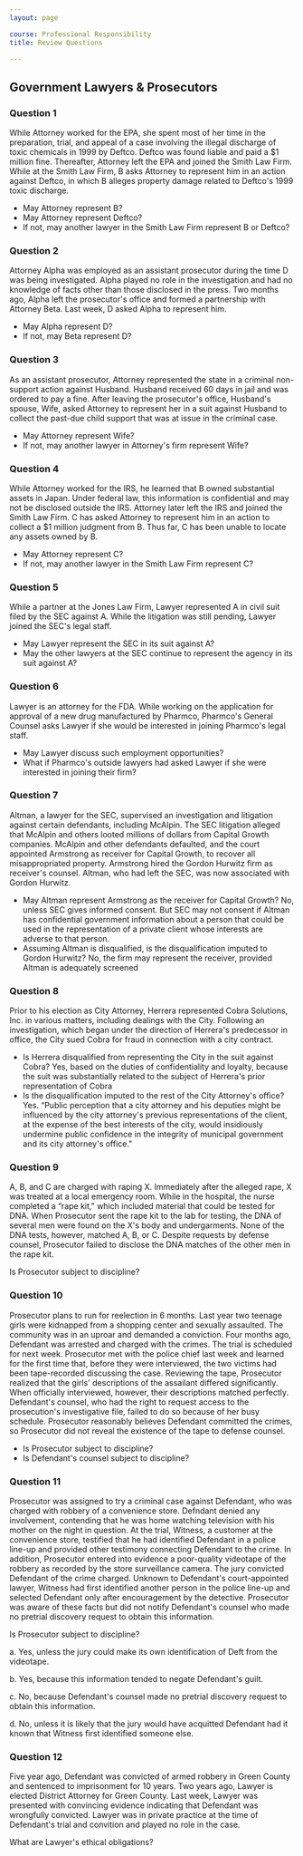 ```yaml
---
layout: page

course: Professional Responsibility
title: Review Questions

---
```


## Government Lawyers & Prosecutors

### Question 1

While Attorney worked for the EPA, she spent most of her time in the preparation, trial, and appeal of a case involving the illegal discharge of toxic chemicals in 1999 by Deftco. Deftco was found liable and paid a $1 million fine. Thereafter, Attorney left the EPA and joined the Smith Law Firm. While at the Smith Law Firm, B asks Attorney to represent him in an action against Deftco, in which B alleges property damage related to Deftco's 1999 toxic discharge. 

- May Attorney represent B?
- May Attorney represent Deftco?
- If not, may another lawyer in the Smith Law Firm represent B or Deftco? 

### Question 2

Attorney Alpha was employed as an assistant prosecutor during the time D was being investigated. Alpha played no role in the investigation and had no knowledge of facts other than those disclosed in the press. Two months ago, Alpha left the prosecutor's office and formed a partnership with Attorney Beta. Last week, D asked Alpha to represent him.

- May Alpha represent D?
- If not, may Beta represent D?

### Question 3

As an assistant prosecutor, Attorney represented the state in a criminal non-support action against Husband. Husband received 60 days in jail and was ordered to pay a fine. After leaving the prosecutor's office, Husband's spouse, Wife, asked Attorney to represent her in a suit against Husband to collect the past-due child support that was at issue in the criminal case.

- May Attorney represent Wife?
- If not, may another lawyer in Attorney's firm represent Wife?

### Question 4

While Attorney worked for the IRS, he learned that B owned substantial assets in Japan. Under federal law, this information is confidential and may not be disclosed outside the IRS. Attorney later left the IRS and joined the Smith Law Firm. C has asked Attorney to represent him in an action to collect a $1 million judgment from B. Thus far, C has been unable to locate any assets owned by B. 

- May Attorney represent C?
- If not, may another lawyer in the Smith Law Firm represent C?

### Question 5

While a partner at the Jones Law Firm, Lawyer represented A in civil suit filed by the SEC against A. While the litigation was still pending, Lawyer joined the SEC's legal staff. 

- May Lawyer represent the SEC in its suit against A?
- May the other lawyers at the SEC continue to represent the agency in its suit against A?

### Question 6

Lawyer is an attorney for the FDA. While working on the application for approval of a new drug manufactured by Pharmco, Pharmco's General Counsel asks Lawyer if she would be interested in joining Pharmco's legal staff. 

- May Lawyer discuss such employment opportunities?
- What if Pharmco's outside lawyers had asked Lawyer if she were interested in joining their firm?

### Question 7

Altman, a lawyer for the SEC, supervised an investigation and litigation against certain defendants, including McAlpin. The SEC litigation alleged that McAlpin and others looted millions of dollars from Capital Growth companies. McAlpin and other defendants defaulted, and the court appointed Armstrong as receiver for Capital Growth, to recover all misappropriated property. Armstrong hired the Gordon Hurwitz firm as receiver's counsel. Altman, who had left the SEC, was now associated with Gordon Hurwitz. 

- May Altman represent Armstrong as the receiver for Capital Growth? No, unless SEC gives informed consent. But SEC may not consent if Altman has confidential government information about a person that could be used in the representation of a private client whose interests are adverse to that person. 
- Assuming Altman is disqualified, is the disqualification imputed to Gordon Hurwitz? No, the firm may represent the receiver, provided Altman is adequately screened

### Question 8

Prior to his election as City Attorney, Herrera represented Cobra Solutions, Inc. in various matters, including dealings with the City. Following an investigation, which began under the direction of Herrera's predecessor in office, the City sued Cobra for fraud in connection with a city contract. 

- Is Herrera disqualified from representing the City in the suit against Cobra? Yes, based on the duties of confidentiality and loyalty, because the suit was substantially related to the subject of Herrera's prior representation of Cobra
- Is the disqualification imputed to the rest of the City Attorney's office? Yes. “Public perception that a city attorney and his deputies might be influenced by the city attorney's previous representations of the client, at the expense of the best interests of the city, would insidiously undermine public confidence in the integrity of municipal government and its city attorney's office."

### Question 9

A, B, and C are charged with raping X. Immediately after the alleged rape, X was treated at a local emergency room. While in the hospital, the nurse completed a “rape kit," which included material that could be tested for DNA. When Prosecutor sent the rape kit to the lab for testing, the DNA of several men were found on the X's body and undergarments. None of the DNA tests, however, matched A, B, or C. Despite requests by defense counsel, Prosecutor failed to disclose the DNA matches of the other men in the rape kit. 

Is Prosecutor subject to discipline?

### Question 10

Prosecutor plans to run for reelection in 6 months. Last year two teenage girls were kidnapped from a shopping center and sexually assaulted. The community was in an uproar and demanded a conviction. Four months ago, Defendant was arrested and charged with the crimes. The trial is scheduled for next week. Prosecutor met with the police chief last week and learned for the first time that, before they were interviewed, the two victims had been tape-recorded discussing the case. Reviewing the tape, Prosecutor realized that the girls' descriptions of the assailant differed significantly. When officially interviewed, however, their descriptions matched perfectly. Defendant's counsel, who had the right to request access to the prosecution's investigative file, failed to do so because of her busy schedule. Prosecutor reasonably believes Defendant committed the crimes, so Prosecutor did not reveal the existence of the tape to defense counsel. 

- Is Prosecutor subject to discipline?
- Is Defendant's counsel subject to discipline?

### Question 11

Prosecutor was assigned to try a criminal case against Defendant, who was charged with robbery of a convenience store. Defndant denied any involvement, contending that he was home watching television with his mother on the night in question. At the trial, Witness, a customer at the convenience store, testified that he had identified Defendant in a police line-up and provided other testimony connecting Defendant to the crime. In addition, Prosecutor entered into evidence a poor-quality videotape of the robbery as recorded by the store surveillance camera. The jury convicted Defendant of the crime charged. Unknown to Defendant's court-appointed lawyer, Witness had first identified another person in the police line-up and selected Defendant only after encouragement by the detective. Prosecutor was aware of these facts but did not notify Defendant's counsel who made no pretrial discovery request to obtain this information. 

Is Prosecutor subject to discipline?

a. Yes, unless the jury could make its own identification of Deft from the videotape.

b. Yes, because this information tended to negate Defendant's guilt.

c. No, because Defendant's counsel made no pretrial discovery request to obtain this information.

d. No, unless it is likely that the jury would have acquitted Defendant had it known that Witness first identified someone else.

### Question 12

Five year ago, Defendant was convicted of armed robbery in Green County and sentenced to imprisonment for 10 years. Two years ago, Lawyer is elected District Attorney for Green County. Last week, Lawyer was presented with convincing evidence indicating that Defendant was wrongfully convicted. Lawyer was in private practice at the time of Defendant's trial and convition and played no role in the case. 

What are Lawyer's ethical obligations?
